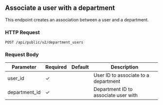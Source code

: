 ## Associate a user with a department

This endpoint creates an association between a user and a department.

### HTTP Request

`POST /api/public/v2/department_users`

### Request Body

Parameter     | Required | Default | Description
---------     | -------- | ------- | -----------
user_id       | ✓        |         | User ID to associate to a department
department_id | ✓        |         | Department ID to associate user with
